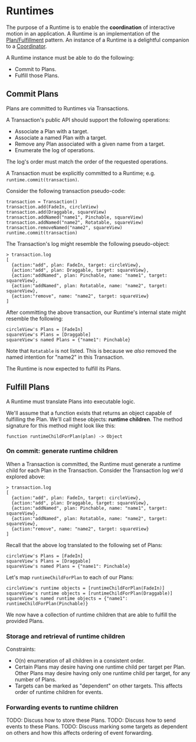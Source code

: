 # Runtimes

The purpose of a Runtime is to enable the **coordination** of interactive motion in an application. A Runtime is an implementation of the [Plan/Fulfillment](patterns/plan-fulfillment.md) pattern. An instance of a Runtime is a delightful companion to a [Coordinator](patterns/coordinator-plan.md).

A Runtime instance must be able to do the following:

- Commit to Plans.
- Fulfill those Plans.

## Commit Plans

Plans are committed to Runtimes via Transactions.

A Transaction's public API should support the following operations:

- Associate a Plan with a target.
- Associate a named Plan with a target.
- Remove any Plan associated with a given name from a target.
- Enumerate the log of operations.

The log's order must match the order of the requested operations.

A Transaction must be explicitly committed to a Runtime; e.g. `runtime.commit(transaction)`.

Consider the following transaction pseudo-code:

    transaction = Transaction()
    transaction.add(FadeIn, circleView)
    transaction.add(Draggable, squareView)
    transaction.addNamed("name1", Pinchable, squareView)
    transaction.addNamed("name2", Rotatable, squareView)
    transaction.removeNamed("name2", squareView)
    runtime.commit(transaction)

The Transaction's log might resemble the following pseudo-object:

    > transaction.log
    [
      {action:"add", plan: FadeIn, target: circleView},
      {action:"add", plan: Draggable, target: squareView},
      {action:"addNamed", plan: Pinchable, name: "name1", target: squareView},
      {action:"addNamed", plan: Rotatable, name: "name2", target: squareView},
      {action:"remove", name: "name2", target: squareView}
    ]

After committing the above transaction, our Runtime's internal state might resemble the following:

    circleView's Plans = [FadeIn]
    squareView's Plans = [Draggable]
    squareView's named Plans = {"name1": Pinchable}

Note that `Rotatable` is not listed. This is because we *also* removed the named intention for "name2" in this Transaction.

The Runtime is now expected to fulfill its Plans.

## Fulfill Plans

A Runtime must translate Plans into executable logic.

We'll assume that a function exists that returns an object capable of fulfilling the Plan. We'll call these objects: **runtime children**. The method signature for this method might look like this:

    function runtimeChildForPlan(plan) -> Object

### On commit: generate runtime children

When a Transaction is committed, the Runtime must generate a runtime child for each Plan in the Transaction. Consider the Transaction log we'd explored above:

    > transaction.log
    [
      {action:"add", plan: FadeIn, target: circleView},
      {action:"add", plan: Draggable, target: squareView},
      {action:"addNamed", plan: Pinchable, name: "name1", target: squareView},
      {action:"addNamed", plan: Rotatable, name: "name2", target: squareView},
      {action:"remove", name: "name2", target: squareView}
    ]

Recall that the above log translated to the following set of Plans:

    circleView's Plans = [FadeIn]
    squareView's Plans = [Draggable]
    squareView's named Plans = {"name1": Pinchable}

Let's map `runtimeChildForPlan` to each of our Plans:

    circleView's runtime objects = [runtimeChildForPlan(FadeIn)]
    squareView's runtime objects = [runtimeChildForPlan(Draggable)]
    squareView's named runtime objects = {"name1": runtimeChildForPlan(Pinchable)}

We now have a collection of runtime children that are able to fulfill the provided Plans.

### Storage and retrieval of runtime children

Constraints:

- O(n) enumeration of all children in a consistent order.
- Certain Plans may desire having one runtime child per target per Plan. Other Plans may desire having only one runtime child per target, for any number of Plans.
- Targets can be marked as "dependent" on other targets. This affects order of runtime children for events.

### Forwarding events to runtime children

TODO: Discuss how to store these Plans.
TODO: Discuss how to send events to these Plans.
TODO: Discuss marking some targets as dependent on others and how this affects ordering of event forwarding.